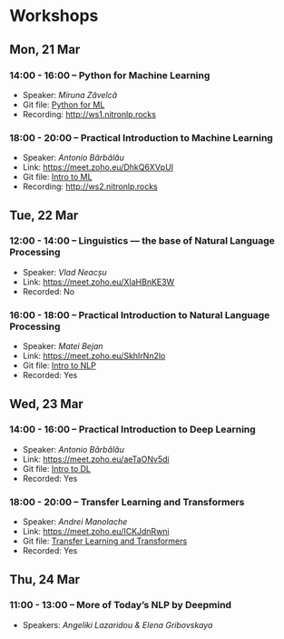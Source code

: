 # Workshops

## Mon, 21 Mar

### 14:00 - 16:00 – Python for Machine Learning

* Speaker: _Miruna Zăvelcă_
* Git file: [Python for ML](Python%20for%20ML/)
* Recording: http://ws1.nitronlp.rocks

### 18:00 - 20:00 – Practical Introduction to Machine Learning

* Speaker: _Antonio Bărbălău_
* Link: https://meet.zoho.eu/DhkQ6XVpUI
* Git file: [Intro to ML](Intro%20to%20ML/)
* Recording: http://ws2.nitronlp.rocks

## Tue, 22 Mar

### 12:00 - 14:00 – Linguistics — the base of Natural Language Processing

* Speaker: _Vlad Neacșu_
* Link: https://meet.zoho.eu/XIaHBnKE3W
* Recorded: No

### 16:00 - 18:00 – Practical Introduction to Natural Language Processing

* Speaker: _Matei Bejan_
* Link: https://meet.zoho.eu/SkhIrNn2lo
* Git file: [Intro to NLP](Intro%20to%20NLP/)
* Recorded: Yes

## Wed, 23 Mar

### 14:00 - 16:00 – Practical Introduction to Deep Learning

* Speaker: _Antonio Bărbălău_
* Link: https://meet.zoho.eu/aeTaONv5di
* Git file: [Intro to DL](Intro%20to%20DL/)
* Recorded: Yes

### 18:00 - 20:00 – Transfer Learning and Transformers

* Speaker: _Andrei Manolache_
* Link: https://meet.zoho.eu/ICKJdnRwni
* Git file: [Transfer Learning and Transformers](Transfer%20Learning%20and%20Transformers/)
* Recorded: Yes

## Thu, 24 Mar

### 11:00 - 13:00 – More of Today’s NLP by Deepmind

* Speakers: _Angeliki Lazaridou & Elena Gribovskaya_
